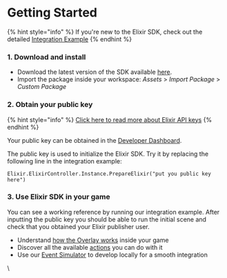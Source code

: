 # Getting Started

{% hint style="info" %}
If you're new to the Elixir SDK, check out the detailed [Integration Example](https://github.com/Elixir-Games-XYZ/elixir-unity-sdk/blob/master/Demo/Scripts/InitSceneController.cs)
{% endhint %}

### 1. Download and install <a href="#user-content-1-download-and-install" id="user-content-1-download-and-install"></a>

* Download the latest version of the SDK available [here](https://github.com/Elixir-Games-XYZ/elixir-unity-sdk/releases).
* Import the package inside your workspace: _Assets_ > _Import Package_ > _Custom Package_

### 2. Obtain your public key

{% hint style="info" %}
[Click here to read more about Elixir API keys](../../../dashboard/management/api-keys.md)
{% endhint %}

Your public key can be obtained in the [Developer Dashboard](https://dashboard.elixir.app/).

The public key is used to initialize the Elixir SDK. Try it by replacing the following line in the integration example:

```
Elixir.ElixirController.Instance.PrepareElixir("put you public key here")
```

### 3. Use Elixir SDK in your game

You can see a working reference by running our integration example. After inputting the public key you should be able to run the initial scene and check that you obtained your Elixir publisher user.

* Understand [how the Overlay works](overview.md) inside your game
* Discover all the available [actions](overlay-actions.md) you can do with it
* Use our [Event Simulator](event-simulator/) to develop locally for a smooth integration

\
